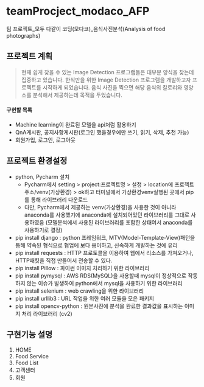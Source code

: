 # teamProcject_modaco_AFP
팀 프로젝트_모두 다같이 코딩(모다코)_음식사진분석(Analysis of food photographs)

## 프로젝트 계획
> 현재 쉽게 찾을 수 있는 Image Detection 프로그램들은 대부분 양식을 찾는데 집중하고 있습니다. 한식만을 위한 Image Detection 프로그램을 개발하고자 프로젝트를 시작하게 되었습니다. 음식 사진을 찍으면 해당 음식의 칼로리와 영양소를 분석해서 제공하는데 목적을 두었습니다.

#### 구현할 목록
- Machine learning이 완료된 모델을 api처럼 활용하기
- QnA게시판, 공지사항게시판(로그인 했을경우에만 쓰기, 읽기, 삭제, 추천 가능)
- 회원가입, 로그인, 로그아웃

## 프로젝트 환경설정
- python, Pycharm 설치
  - Pycharm에서 setting > project:프로젝트명 > 설정 > location에 프로젝트주소/venv(가상환경) > ok하고 터미널에서 가상환경venv실행된 곳에서 pip를 통해 라이브러리 다운로드
  - 다만, Pycharm에서 제공하는 venv(가상환경)을 사용한 것이 아니라 anaconda를 사용했기에 anaconda에 설치되어있던 라이브러리를 그대로 사용하였음 (모델분석에서 사용된 라이브러리를 포함한 상태여서 anaconda를 사용하기로 결정)
- pip install django : python 프레임워크, MTV(Model-Template-View)패턴을 통해 약속된 형식으로 협업에 보다 용이하고, 신속하게 개발하는 것에 유리
- pip install requests : HTTP 프로토콜을 이용하여 웹에서 리소스를 가져오거나, HTTP패킷을 직접 만들어서 전송할 수 있다.
- pip install Pillow : 파이썬 이미지 처리하기 위한 라이브러리
- pip install pymysql : AWS RDS(MySQL)을 사용할때 mysql이 정상적으로 작동하지 않는 이슈가 발생하여 python에서 mysql을 사용하기 위한 라이브러리
- pip install selenium : web crawling을 위한 라이브러리
- pip install urllib3 : URL 작업을 위한 여러 모듈을 모은 패키지
- pip install opencv-python : 원본사진에 분석을 완료한 결과값을 표시하는 이미지 처리 라이브러리 (cv2)

## 구현기능 설명
1. HOME
2. Food Service
3. Food List
4. 고객센터
5. 회원
